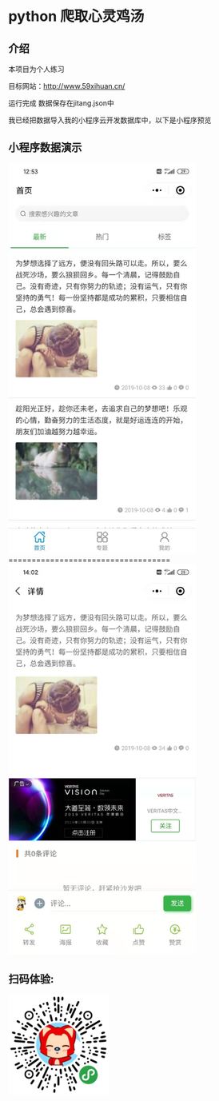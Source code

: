 # python 爬取心灵鸡汤 
## 介绍
本项目为个人练习


目标网站：http://www.59xihuan.cn/


运行完成 数据保存在jitang.json中

我已经把数据导入我的小程序云开发数据库中，以下是小程序预览

## 小程序数据演示

<img src='Demonstration%20(1).jpg' width=375 />
<br>===================================<br>
<img src='Demonstration%20(4).jpg' width=375 />

## 扫码体验:
<img src='logo.png' width=200 />
